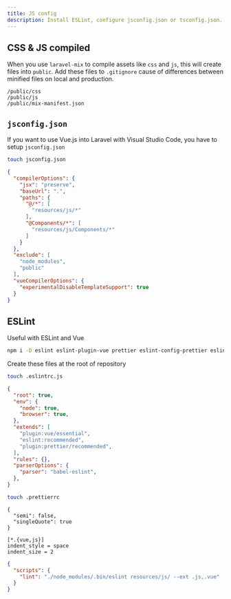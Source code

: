 ```yaml
---
title: JS config
description: Install ESLint, configure jsconfig.json or tsconfig.json.
---
```


## CSS & JS compiled

When you use `laravel-mix` to compile assets like `css` and `js`, this will create files into `public`. Add these files to `.gitignore` cause of differences between minified files on local and production.

```.gitignore [.gitignore]
/public/css
/public/js
/public/mix-manifest.json
```

## `jsconfig.json`

If you want to use Vue.js into Laravel with Visual Studio Code, you have to setup `jsconfig.json`

```bash
touch jsconfig.json
```

```json title="jsconfig.json"
{
  "compilerOptions": {
    "jsx": "preserve",
    "baseUrl": ".",
    "paths": {
      "@/*": [
        "resources/js/*"
      ],
      "@Components/*": [
        "resources/js/Components/*"
      ]
    }
  },
  "exclude": [
    "node_modules",
    "public"
  ],
  "vueCompilerOptions": {
    "experimentalDisableTemplateSupport": true
  }
}
```

## ESLint

Useful with ESLint and Vue

```bash
npm i -D eslint eslint-plugin-vue prettier eslint-config-prettier eslint-plugin-prettier babel-eslint
```

Create these files at the root of repository

```bash
touch .eslintrc.js
```

```json title=".eslintrc]
{
  "root": true,
  "env": {
    "node": true,
    "browser": true,
  },
  "extends": [
    "plugin:vue/essential",
    "eslint:recommended",
    "plugin:prettier/recommended",
  ],
  "rules": {},
  "parserOptions": {
    "parser": "babel-eslint",
  },
}
```

```bash
touch .prettierrc
```

```prettierrc [.prettierrc]
{
  "semi": false,
  "singleQuote": true
}
```

```.editorconfig [.editorconfig]
[*.{vue,js}]
indent_style = space
indent_size = 2
```

```json title="package.json"
{
  "scripts": {
    "lint": "./node_modules/.bin/eslint resources/js/ --ext .js,.vue"
  }
}
```
